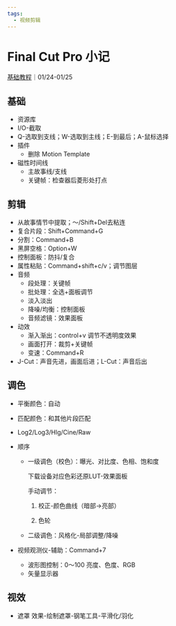 ```yaml
---
tags:
  - 视频剪辑
---
```

# Final Cut Pro 小记

[基础教程](https://www.bilibili.com/video/BV15T4y127n4)｜01/24-01/25

## 基础

- 资源库
- I/O-截取
- Q-选取到支线；W-选取到主线；E-到最后；A-鼠标选择
- 插件
  - 删除 Motion Template
- 磁性时间线
  - 主故事线/支线
  - 关键帧：检查器后菱形处打点

## 剪辑

- 从故事情节中提取；～/Shift+Del去粘连
- 复合片段：Shift+Command+G
- 分割：Command+B
- 黑屏空格：Option+W
- 控制面板：防抖/复合
- 属性粘贴：Command+shift+c/v；调节图层
- 音频
  - 段处理：关键帧
  - 批处理：全选+面板调节
  - 淡入淡出
  - 降噪/均衡：控制面板
  - 音频滤镜：效果面板
- 动效
  - 渐入渐出：control+v 调节不透明度效果
  - 画面打开：裁剪+关键帧
  - 变速：Command+R
- J-Cut：声音先进，画面后进；L-Cut：声音后出

## 调色

- 平衡颜色：自动
- 匹配颜色：和其他片段匹配
- Log2/Log3/Hlg/Cine/Raw

- 顺序

  - 一级调色（校色）：曝光、对比度、色相、饱和度

    下载设备对应色彩还原LUT-效果面板

    手动调节：

    1. 校正-颜色曲线（暗部->亮部）

    2. 色轮

  - 二级调色：风格化-局部调整/降噪

- 视频观测仪-辅助：Command+7

  - 波形图控制：0～100 亮度、色度、RGB
  - 矢量显示器

## 视效

- 遮罩 效果-绘制遮罩-钢笔工具-平滑化/羽化
